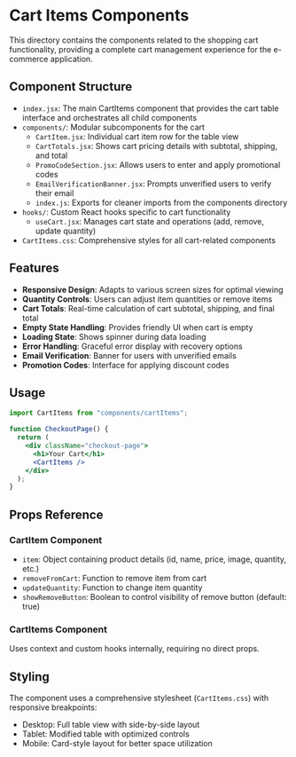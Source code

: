# Cart Items Components

This directory contains the components related to the shopping cart functionality, providing a complete cart management experience for the e-commerce application.

## Component Structure

- `index.jsx`: The main CartItems component that provides the cart table interface and orchestrates all child components
- `components/`: Modular subcomponents for the cart
  - `CartItem.jsx`: Individual cart item row for the table view
  - `CartTotals.jsx`: Shows cart pricing details with subtotal, shipping, and total
  - `PromoCodeSection.jsx`: Allows users to enter and apply promotional codes
  - `EmailVerificationBanner.jsx`: Prompts unverified users to verify their email
  - `index.js`: Exports for cleaner imports from the components directory
- `hooks/`: Custom React hooks specific to cart functionality
  - `useCart.jsx`: Manages cart state and operations (add, remove, update quantity)
- `CartItems.css`: Comprehensive styles for all cart-related components

## Features

- **Responsive Design**: Adapts to various screen sizes for optimal viewing
- **Quantity Controls**: Users can adjust item quantities or remove items
- **Cart Totals**: Real-time calculation of cart subtotal, shipping, and final total
- **Empty State Handling**: Provides friendly UI when cart is empty
- **Loading State**: Shows spinner during data loading
- **Error Handling**: Graceful error display with recovery options
- **Email Verification**: Banner for users with unverified emails
- **Promotion Codes**: Interface for applying discount codes

## Usage

```jsx
import CartItems from "components/cartItems";

function CheckoutPage() {
  return (
    <div className="checkout-page">
      <h1>Your Cart</h1>
      <CartItems />
    </div>
  );
}
```

## Props Reference

### CartItem Component

- `item`: Object containing product details (id, name, price, image, quantity, etc.)
- `removeFromCart`: Function to remove item from cart
- `updateQuantity`: Function to change item quantity
- `showRemoveButton`: Boolean to control visibility of remove button (default: true)

### CartItems Component

Uses context and custom hooks internally, requiring no direct props.

## Styling

The component uses a comprehensive stylesheet (`CartItems.css`) with responsive breakpoints:

- Desktop: Full table view with side-by-side layout
- Tablet: Modified table with optimized controls
- Mobile: Card-style layout for better space utilization

